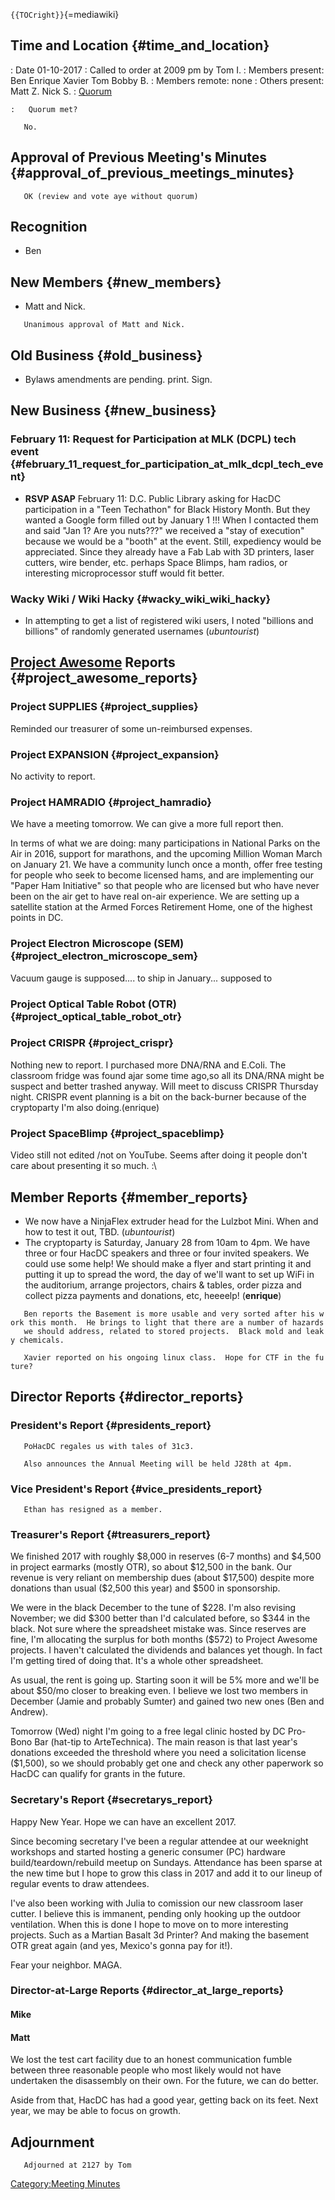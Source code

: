 `{{TOCright}}`{=mediawiki}

## Time and Location {#time_and_location}

:   Date 01-10-2017
:   Called to order at 2009 pm by Tom I.
:   Members present: Ben Enrique Xavier Tom Bobby B.
:   Members remote: none
:   Others present: Matt Z. Nick S.
:   [Quorum](Quorum)

    :   Quorum met?

`   No.`

## Approval of Previous Meeting's Minutes {#approval_of_previous_meetings_minutes}

`   OK (review and vote aye without quorum)`

## Recognition

-   Ben

## New Members {#new_members}

-   Matt and Nick.

`   Unanimous approval of Matt and Nick.`

## Old Business {#old_business}

-   Bylaws amendments are pending. print. Sign.

## New Business {#new_business}

### February 11: Request for Participation at MLK (DCPL) tech event {#february_11_request_for_participation_at_mlk_dcpl_tech_event}

-   **RSVP ASAP** February 11: D.C. Public Library asking for HacDC
    participation in a "Teen Techathon" for Black History Month. But
    they wanted a Google form filled out by January 1 !!! When I
    contacted them and said "Jan 1? Are you nuts???" we received a "stay
    of execution" because we would be a "booth" at the event. Still,
    expediency would be appreciated. Since they already have a Fab Lab
    with 3D printers, laser cutters, wire bender, etc. perhaps Space
    Blimps, ham radios, or interesting microprocessor stuff would fit
    better.

### Wacky Wiki / Wiki Hacky {#wacky_wiki_wiki_hacky}

-   In attempting to get a list of registered wiki users, I noted
    "billions and billions" of randomly generated usernames
    (*ubuntourist*)

## [Project Awesome](:Category:Project_Awesome) Reports {#project_awesome_reports}

### Project SUPPLIES {#project_supplies}

Reminded our treasurer of some un-reimbursed expenses.

### Project EXPANSION {#project_expansion}

No activity to report.

### Project HAMRADIO {#project_hamradio}

We have a meeting tomorrow. We can give a more full report then.

In terms of what we are doing: many participations in National Parks on
the Air in 2016, support for marathons, and the upcoming Million Woman
March on January 21. We have a community lunch once a month, offer free
testing for people who seek to become licensed hams, and are
implementing our "Paper Ham Initiative" so that people who are licensed
but who have never been on the air get to have real on-air experience.
We are setting up a satellite station at the Armed Forces Retirement
Home, one of the highest points in DC.

### Project Electron Microscope (SEM) {#project_electron_microscope_sem}

Vacuum gauge is supposed.... to ship in January... supposed to

### Project Optical Table Robot (OTR) {#project_optical_table_robot_otr}

### Project CRISPR {#project_crispr}

Nothing new to report. I purchased more DNA/RNA and E.Coli. The
classroom fridge was found ajar some time ago,so all its DNA/RNA might
be suspect and better trashed anyway. Will meet to discuss CRISPR
Thursday night. CRISPR event planning is a bit on the back-burner
because of the cryptoparty I'm also doing.(enrique)

### Project SpaceBlimp {#project_spaceblimp}

Video still not edited /not on YouTube. Seems after doing it people
don't care about presenting it so much. :\\

## Member Reports {#member_reports}

-   We now have a NinjaFlex extruder head for the Lulzbot Mini. When and
    how to test it out, TBD. (*ubuntourist*)
-   The cryptoparty is Saturday, January 28 from 10am to 4pm. We have
    three or four HacDC speakers and three or four invited speakers. We
    could use some help! We should make a flyer and start printing it
    and putting it up to spread the word, the day of we'll want to set
    up WiFi in the auditorium, arrange projectors, chairs & tables,
    order pizza and collect pizza payments and donations, etc, heeeelp!
    (**enrique**)

`   Ben reports the Basement is more usable and very sorted after his work this month.  He brings to light that there are a number of hazards`\
`   we should address, related to stored projects.  Black mold and leaky chemicals.`

`   Xavier reported on his ongoing linux class.  Hope for CTF in the future?`

## Director Reports {#director_reports}

### President's Report {#presidents_report}

`   PoHacDC regales us with tales of 31c3.`

`   Also announces the Annual Meeting will be held J28th at 4pm.`

### Vice President's Report {#vice_presidents_report}

`   Ethan has resigned as a member.`

### Treasurer's Report {#treasurers_report}

We finished 2017 with roughly \$8,000 in reserves (6-7 months) and
\$4,500 in project earmarks (mostly OTR), so about \$12,500 in the bank.
Our revenue is very reliant on membership dues (about \$17,500) despite
more donations than usual (\$2,500 this year) and \$500 in sponsorship.

We were in the black December to the tune of \$228. I'm also revising
November; we did \$300 better than I'd calculated before, so \$344 in
the black. Not sure where the spreadsheet mistake was. Since reserves
are fine, I'm allocating the surplus for both months (\$572) to Project
Awesome projects. I haven't calculated the dividends and balances yet
though. In fact I'm getting tired of doing that. It's a whole other
spreadsheet.

As usual, the rent is going up. Starting soon it will be 5% more and
we'll be about \$50/mo closer to breaking even. I believe we lost two
members in December (Jamie and probably Sumter) and gained two new ones
(Ben and Andrew).

Tomorrow (Wed) night I'm going to a free legal clinic hosted by DC
Pro-Bono Bar (hat-tip to ArteTechnica). The main reason is that last
year's donations exceeded the threshold where you need a solicitation
license (\$1,500), so we should probably get one and check any other
paperwork so HacDC can qualify for grants in the future.

### Secretary's Report {#secretarys_report}

Happy New Year. Hope we can have an excellent 2017.

Since becoming secretary I've been a regular attendee at our weeknight
workshops and started hosting a generic consumer (PC) hardware
build/teardown/rebuild meetup on Sundays. Attendance has been sparse at
the new time but I hope to grow this class in 2017 and add it to our
lineup of regular events to draw attendees.

I've also been working with Julia to comission our new classroom laser
cutter. I believe this is immanent, pending only hooking up the outdoor
ventilation. When this is done I hope to move on to more interesting
projects. Such as a Martian Basalt 3d Printer? And making the basement
OTR great again (and yes, Mexico's gonna pay for it!).

Fear your neighbor. MAGA.

### Director-at-Large Reports {#director_at_large_reports}

#### Mike

#### Matt

We lost the test cart facility due to an honest communication fumble
between three reasonable people who most likely would not have
undertaken the disassembly on their own. For the future, we can do
better.

Aside from that, HacDC has had a good year, getting back on its feet.
Next year, we may be able to focus on growth.

## Adjournment

`   Adjourned at 2127 by Tom`

[Category:Meeting Minutes](Category:Meeting_Minutes)
